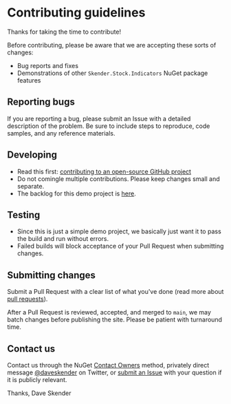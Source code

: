 # Contributing guidelines

Thanks for taking the time to contribute!

Before contributing, please be aware that we are accepting these sorts of changes:

- Bug reports and fixes
- Demonstrations of other `Skender.Stock.Indicators` NuGet package features

## Reporting bugs

If you are reporting a bug, please submit an Issue with a detailed description of the problem.  Be sure to include steps to reproduce, code samples, and any reference materials.

## Developing

- Read this first: [contributing to an open-source GitHub project](https://codeburst.io/a-step-by-step-guide-to-making-your-first-github-contribution-5302260a2940)
- Do not comingle multiple contributions.  Please keep changes small and separate.
- The backlog for this demo project is [here](https://dev.azure.com/skender/Stock.Indicators/_boards/board/t/Stock.Charts).

## Testing

- Since this is just a simple demo project, we basically just want it to pass the build and run without errors.
- Failed builds will block acceptance of your Pull Request when submitting changes.

## Submitting changes

Submit a Pull Request with a clear list of what you've done (read more about [pull requests](http://help.github.com/pull-requests/)).

After a Pull Request is reviewed, accepted, and merged to `main`, we may batch changes before publishing the site.  Please be patient with turnaround time.

## Contact us

Contact us through the NuGet [Contact Owners](https://www.nuget.org/packages/Skender.Stock.Indicators) method, privately direct message [@daveskender](https://twitter.com/messages/compose?recipient_id=27475431) on Twitter, or [submit an Issue](https://github.com/DaveSkender/Stock.Charts/issues) with your question if it is publicly relevant.

Thanks,
Dave Skender
